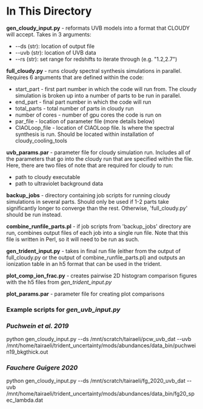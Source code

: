 # In This Directory

**gen_cloudy_input.py** - reformats UVB models into a format that CLOUDY will accept. Takes in 3 arguments:
* --ds (str): location of output file
* --uvb (str): location of UVB data
* --rs (str): set range for redshifts to iterate through (e.g. "1.2,2.7")

**full_cloudy.py** - runs cloudy spectral synthesis simulations in parallel. Requires 6 arguments that are defined within the code:
* start_part - first part number in which the code will run from. The cloudy simulation is broken up into a number of parts to be run in parallel.
* end_part - final part number in which the code will run
* total_parts - total number of parts in cloudy run
* number of cores - number of gpu cores the code is run on
* par_file - location of parameter file (more details below)
* CIAOLoop_file - location of CIAOLoop file. Is where the spectral synthesis is run. Should be located within installation of cloudy_cooling_tools

**uvb_params.par** - parameter file for cloudy simulation run. Includes all of the parameters that go into the cloudy run that are specified within the file. Here, there are two files of note that are required for cloudy to run:
* path to cloudy executable
* path to ultraviolet background data

**backup_jobs** - directory containing job scripts for running cloudy simulations in several parts. Should only be used if 1-2 parts take significantly longer to converge than the rest. Otherwise, 'full_cloudy.py' should be run instead.

**combine_runfile_parts.pl** - if job scripts from 'backup_jobs' directory are run, combines output files of each job into a single run file. Note that this file is written in Perl, so it will need to be run as such.

**gen_trident_input.py** - takes in final run file (either from the output of full_cloudy.py or the output of combine_runfile_parts.pl) and outputs an ionization table in an h5 format that can be used in the trident.

**plot_comp_ion_frac.py** - creates pairwise 2D histogram comparison figures with the h5 files from *gen_trident_input.py*

**plot_params.par** - parameter file for creating plot comparisons

### Example scripts for *gen_uvb_input.py*
### *Puchwein et al. 2019*

python gen_cloudy_input.py --ds /mnt/scratch/tairaeli/pcw_uvb_dat  --uvb /mnt/home/tairaeli/trident_uncertainty/mods/abundances/data_bin/puchwein19_bkgthick.out

###  *Fauchere Guigere 2020*

python gen_cloudy_input.py --ds /mnt/scratch/tairaeli/fg_2020_uvb_dat --uvb /mnt/home/tairaeli/trident_uncertainty/mods/abundances/data_bin/fg20_spec_lambda.dat